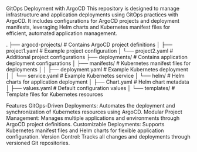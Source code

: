 GitOps Deployment with ArgoCD
This repository is designed to manage infrastructure and application deployments using GitOps practices with ArgoCD. It includes configurations for ArgoCD projects and deployment manifests, leveraging Helm charts and Kubernetes manifest files for efficient, automated application management.

.
├── argocd-projects/        # Contains ArgoCD project definitions
│   ├── project1.yaml       # Example project configuration
│   └── project2.yaml       # Additional project configurations
├── deployments/            # Contains application deployment configurations
│   ├── manifests/          # Kubernetes manifest files for deployments
│   │   ├── deployment.yaml # Example Kubernetes deployment
│   │   └── service.yaml    # Example Kubernetes service
│   └── helm/               # Helm charts for application deployment
│       ├── Chart.yaml      # Helm chart metadata
│       ├── values.yaml     # Default configuration values
│       └── templates/      # Template files for Kubernetes resources



Features
GitOps-Driven Deployments:
Automates the deployment and synchronization of Kubernetes resources using ArgoCD.
Modular Project Management:
Manages multiple applications and environments through ArgoCD project definitions.
Customizable Deployments:
Supports Kubernetes manifest files and Helm charts for flexible application configuration.
Version Control:
Tracks all changes and deployments through versioned Git repositories.
